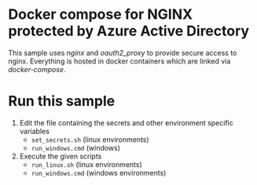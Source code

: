 # Docker compose for NGINX protected by Azure Active Directory
This sample uses *nginx* and *oauth2_proxy* to provide secure access to nginx.
Everything is hosted in docker containers which are linked via *docker-compose*.

# Run this sample

1. Edit the file containing the secrets and other environment specific variables
   - `set_secrets.sh` (linux environments)
   - `run_windows.cmd` (windows)
2. Execute the given scripts
   - `run_linux.sh` (linux environments)
   - `run_windows.cmd` (windows environments)
